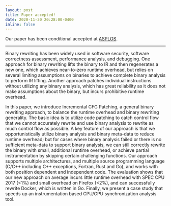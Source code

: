 ```yaml
---
layout: post
title: Paper accepted!
date: 2020-11-30 20:28:00-0400
inline: false
---
```


Our paper has been conditional accepted at [ASPLOS](https://asplos-conference.org/papers/).

***

Binary rewriting has been widely used in software security, software correctness assessment, performance analysis, and debugging. One approach for binary rewriting lifts the binary to IR and then regenerates a new one, which achieves near-to-zero runtime overhead, but relies on several limiting assumptions on binaries to achieve complete binary analysis to perform IR lifting. Another approach patches individual instructions without utilizing any binary analysis, which has great reliability as it does not make assumptions about the binary, but incurs prohibitive runtime overhead.

In this paper, we introduce Incremental CFG Patching, a general binary rewriting approach, to balance the runtime overhead and binary rewriting generality. The basic idea is to utilize code patching to catch control flow that we cannot accurately rewrite and use binary analysis to rewrite as much control flow as possible. A key feature of our approach is that we opportunistically utilize binary analysis and binary meta-data to reduce runtime overhead; but for cases where binary analysis failed or there is no sufficient meta-data to support binary analysis, we can still correctly rewrite the binary with small, additional runtime overhead, or achieve partial instrumentation by skipping certain challenging functions. Our approach supports multiple architectures, and multiple source programming language (C/C++ including C++ exceptions, Fortran, Rust and Go), and works with both position dependent and independent code. The evaluation shows that our new approach on average incurs little runtime overhead with SPEC CPU 2017 (<1\%) and small overhead on Firefox (<2\%), and can successfully rewrite Docker, which is written in Go. Finally, we present a case study that speeds up an instrumentation based CPU/GPU synchronization analysis tool.